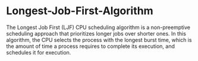 # Longest-Job-First-Algorithm
The Longest Job First (LJF) CPU scheduling algorithm is a non-preemptive scheduling approach that prioritizes longer jobs over shorter ones. In this algorithm, the CPU selects the process with the longest burst time, which is the amount of time a process requires to complete its execution, and schedules it for execution.

